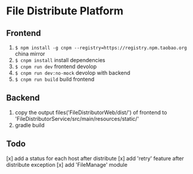 # File Distribute Platform

## Frontend
1. `$ npm install -g cnpm --registry=https://registry.npm.taobao.org` china mirror
2. `$ cnpm install` install dependencies
3. `$ cnpm run dev` frontend devolop
4. `$ cnpm run dev:no-mock` devolop with backend
5. `$ cnpm run build` build frontend

## Backend
1. copy the output files('FileDistributorWeb/dist/') of frontend to 'FileDistributorService/src/main/resources/static/'
2. gradle build

## Todo
[x] add a status for each host after distribute
[x] add 'retry' feature after distribute exception
[x] add 'FileManage' module
